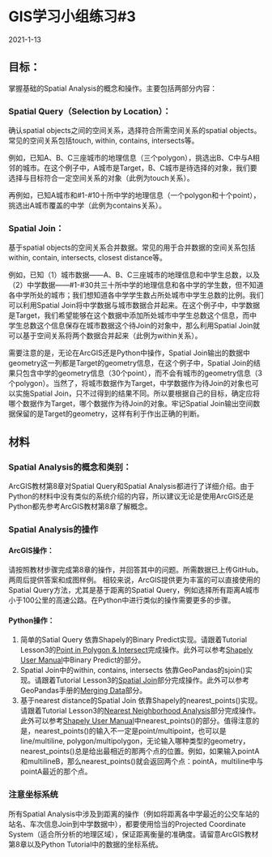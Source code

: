 # GIS学习小组练习#3
2021-1-13

## 目标：
掌握基础的Spatial Analysis的概念和操作。主要包括两部分内容：

### Spatial Query（Selection by Location）：
确认spatial objects之间的空间关系，选择符合所需空间关系的spatial objects。常见的空间关系包括touch, within, contains, intersects等。

例如，已知A、B、C三座城市的地理信息（三个polygon），挑选出B、C中与A相邻的城市。在这个例子中，A城市是Target，B、C城市是待选择的对象，我们要选择与目标符合一定空间关系的对象（此例为touch关系）。

再例如，已知A城市和#1-#10十所中学的地理信息（一个polygon和十个point），挑选出A城市覆盖的中学（此例为contains关系）。

### Spatial Join：
基于spatial objects的空间关系合并数据。常见的用于合并数据的空间关系包括within, contain, intersects, closest distance等。

例如，已知（1）城市数据——A、B、C三座城市的地理信息和中学生总数，以及（2）中学数据——#1-#30共三十所中学的地理信息和各中学的学生数，但不知道各中学所处的城市；我们想知道各中学学生数占所处城市中学生总数的比例。我们可以利用Spatial Join将中学数据与城市数据合并起来。在这个例子中，中学数据是Target，我们希望能够在这个数据中添加所处城市中学生总数这个信息，而中学生总数这个信息保存在城市数据这个待Join的对象中，那么利用Spatial Join就可以基于空间关系将两个数据合并起来（此例为within关系）。

需要注意的是，无论在ArcGIS还是Python中操作，Spatial Join输出的数据中geometry这一列都是Target的geometry信息，在这个例子中，Spatial Join的结果只包含中学的geometry信息（30个point），而不会有城市的geometry信息（3个polygon）。当然了，将城市数据作为Target，中学数据作为待Join的对象也可以实施Spatial Join，只不过得到的结果不同。所以要根据自己的目标，确定应将哪个数据作为Target，哪个数据作为待Join的对象。牢记Spatial Join输出空间数据保留的是Target的geometry，这样有利于作出正确的判断。


## 材料

###	Spatial Analysis的概念和类别：
ArcGIS教材第8章对Spatial Query和Spatial Analysis都进行了详细介绍。由于Python的材料中没有类似的系统介绍的内容，所以建议无论是使用ArcGIS还是Python都先参考ArcGIS教材第8章了解概念。

###	Spatial Analysis的操作
####	ArcGIS操作：
请按照教材步骤完成第8章的操作，并回答其中的问题。所需数据已上传GitHub。两周后提供答案和成图样例。
相较来说，ArcGIS提供更为丰富的可以直接使用的Spatial Query方法，尤其是基于距离的Spatial Query，例如选择所有距离A城市小于100公里的高速公路。在Python中进行类似的操作需要更多的步骤。
####	Python操作：
1. 简单的Satial Query
依靠Shapely的Binary Predict实现。请跟着Tutorial Lesson3的[Point in Polygon & Intersect](https://automating-gis-processes.github.io/site/notebooks/L3/point-in-polygon.html)完成操作。此外可以参考[Shapely User Manual](https://shapely.readthedocs.io/en/stable/manual.html#spatial-analysis-methods)中Binary Predict的部分。
2.	Spatial Join中的within, contains, intersects
依靠GeoPandas的sjoin()实现。请跟着Tutorial Lesson3的[Spatial Join](https://automating-gis-processes.github.io/site/notebooks/L3/spatial-join.html)部分完成操作。此外可以参考GeoPandas手册的[Merging Data](https://geopandas.org/mergingdata.html)部分。
3.	基于nearest distance的Spatial Join
依靠Shapely的nearest_points()实现。请跟着Tutorial Lesson3的[Nearest Neighborhood Analysis](https://automating-gis-processes.github.io/site/notebooks/L3/nearest-neighbour.html)部分完成操作。此外可以参考[Shapely User Manual](https://shapely.readthedocs.io/en/stable/manual.html#spatial-analysis-methods)中nearest_points()的部分。值得注意的是，nearest_points()的输入不一定是point/multipoint，也可以是line/multiline, polygon/multipolygon，无论输入哪种类型的geometry，nearest_points()总是给出最相近的那两个点的位置。例如，如果输入pointA和multilineB，那么nearest_points()就会返回两个点：pointA，multiline中与pointA最近的那个点。

### 注意坐标系统
所有Spatial Analysis中涉及到距离的操作（例如将距离各中学最近的公交车站的站名、车次信息Join到中学数据中），都要使用恰当的Projected Coordinate System（适合所分析的地理区域），保证距离衡量的准确度。请留意ArcGIS教材第8章以及Python Tutorial中的数据的坐标系统。
